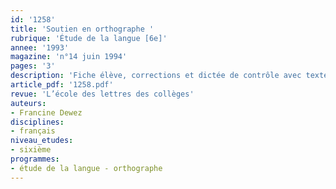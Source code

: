 ```yaml
---
id: '1258'
title: 'Soutien en orthographe '
rubrique: 'Étude de la langue [6e]'
annee: '1993'
magazine: 'n°14 juin 1994'
pages: '3'
description: 'Fiche élève, corrections et dictée de contrôle avec texte à trous…'
article_pdf: '1258.pdf'
revue: 'L’école des lettres des collèges'
auteurs:
- Francine Dewez
disciplines:
- français
niveau_etudes:
- sixième
programmes:
- étude de la langue - orthographe
---
```

